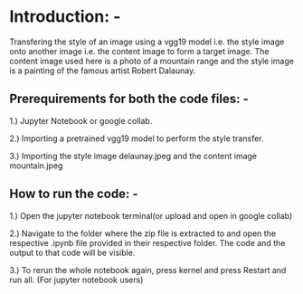 # Introduction: -

Transfering the style of an image using a vgg19 model i.e. the style image onto another image i.e. the content image to form a target image. The content image used here is a photo of a mountain range and the style image is a painting of the famous artist Robert Dalaunay.


## Prerequirements for both the code files: -

1.) Jupyter Notebook or google collab.

2.) Importing a pretrained vgg19 model to perform the style transfer.

3.) Importing the style image delaunay.jpeg and the content image mountain.jpeg


## How to run the code: - 

1.) Open the jupyter notebook terminal(or upload and open in google collab) 

2.) Navigate to the folder where the zip file is extracted to and open the respective .ipynb file provided in their respective folder. The code and the output to that code will be visible.

3.) To rerun the whole notebook again, press kernel and press Restart and run all. (For jupyter notebook users)
